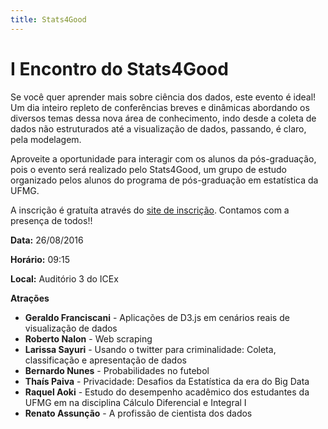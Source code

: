 ```yaml
---
title: Stats4Good
---
```


# I Encontro do Stats4Good

Se você quer aprender mais sobre ciência dos dados, este evento é ideal! Um dia inteiro repleto de conferências breves e dinâmicas abordando os diversos temas dessa nova área de conhecimento, indo desde a coleta de dados não estruturados até a visualização de dados, passando, é claro, pela modelagem.

Aproveite a oportunidade para interagir com os alunos da pós-graduação, pois o evento será realizado pelo Stats4Good, um grupo de estudo organizado pelos alunos do programa de pós-graduação em estatística da UFMG. 

A inscrição é gratuíta através do [site de inscrição](https://encontros4g.eventbrite.com.br). Contamos com a presença de todos!!

**Data:** 26/08/2016

**Horário:** 09:15

**Local:** Auditório 3 do ICEx

**Atrações**

* **Geraldo Franciscani** - Aplicações de D3.js em cenários reais de visualização de dados
* **Roberto Nalon** - Web scraping
* **Larissa Sayuri** - Usando o twitter para criminalidade: Coleta, classificação e apresentação de dados
* **Bernardo Nunes** - Probabilidades no futebol
* **Thaís Paiva** - Privacidade: Desafios da Estatística da era do Big Data
* **Raquel Aoki** - Estudo do desempenho acadêmico dos estudantes da UFMG em na disciplina Cálculo Diferencial e Integral I
* **Renato Assunção** - A profissão de cientista dos dados

